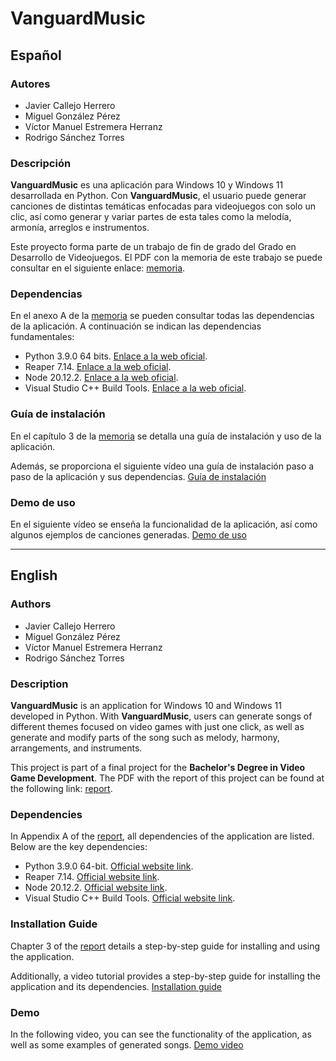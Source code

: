 # VanguardMusic

## Español

### Autores
- Javier Callejo Herrero
- Miguel González Pérez
- Víctor Manuel Estremera Herranz
- Rodrigo Sánchez Torres

### Descripción
**VanguardMusic** es una aplicación para Windows 10 y Windows 11 desarrollada en Python. Con **VanguardMusic**, el usuario puede generar canciones de distintas temáticas enfocadas para videojuegos con solo un clic, así como generar y variar partes de esta tales como la melodía, armonía, arreglos e instrumentos.

Este proyecto forma parte de un trabajo de fin de grado del Grado en Desarrollo de Videojuegos. El PDF con la memoria de este trabajo se puede consultar en el siguiente enlace: [memoria](Memoria/Memoria_AsistenteMusicalConIA.pdf).

### Dependencias
En el anexo A de la [memoria](Memoria/Memoria_AsistenteMusicalConIA.pdf) se pueden consultar todas las dependencias de la aplicación. A continuación se indican las dependencias fundamentales:

- Python 3.9.0 64 bits. [Enlace a la web oficial](https://www.python.org/downloads/release/python-390/).
- Reaper 7.14. [Enlace a la web oficial](https://www.reaper.fm/download.php).
- Node 20.12.2. [Enlace a la web oficial](https://nodejs.org/en/download/package-manager).
- Visual Studio C++ Build Tools. [Enlace a la web oficial](https://visualstudio.microsoft.com/es/downloads/?q=build+tools).

### Guía de instalación
En el capítulo 3 de la [memoria](Memoria/Memoria_AsistenteMusicalConIA.pdf) se detalla una guía de instalación y uso de la aplicación.

Además, se proporciona el siguiente vídeo una guía de instalación paso a paso de la aplicación y sus dependencias.
[Guía de instalación](https://youtu.be/tv8yDcuK-hg?si=oBpJtSU8F1BBEYMx)

### Demo de uso
En el siguiente vídeo se enseña la funcionalidad de la aplicación, así como algunos ejemplos de canciones generadas.
[Demo de uso](https://youtu.be/7NNvXebn5eg?si=j-PoTV20lgASqliq)

---

## English

### Authors
- Javier Callejo Herrero
- Miguel González Pérez
- Víctor Manuel Estremera Herranz
- Rodrigo Sánchez Torres

### Description
**VanguardMusic** is an application for Windows 10 and Windows 11 developed in Python. With **VanguardMusic**, users can generate songs of different themes focused on video games with just one click, as well as generate and modify parts of the song such as melody, harmony, arrangements, and instruments.

This project is part of a final project for the **Bachelor's Degree in Video Game Development**. The PDF with the report of this project can be found at the following link: [report](Memoria/Memoria_AsistenteMusicalConIA.pdf).

### Dependencies
In Appendix A of the [report](Memoria/Memoria_AsistenteMusicalConIA.pdf), all dependencies of the application are listed. Below are the key dependencies:

- Python 3.9.0 64-bit. [Official website link](https://www.python.org/downloads/release/python-390/).
- Reaper 7.14. [Official website link](https://www.reaper.fm/download.php).
- Node 20.12.2. [Official website link](https://nodejs.org/en/download/package-manager).
- Visual Studio C++ Build Tools. [Official website link](https://visualstudio.microsoft.com/downloads/?q=build+tools).

### Installation Guide
Chapter 3 of the [report](Memoria/Memoria_AsistenteMusicalConIA.pdf) details a step-by-step guide for installing and using the application.

Additionally, a video tutorial provides a step-by-step guide for installing the application and its dependencies.
[Installation guide](https://youtu.be/tv8yDcuK-hg?si=oBpJtSU8F1BBEYMx)

### Demo
In the following video, you can see the functionality of the application, as well as some examples of generated songs.
[Demo video](https://youtu.be/7NNvXebn5eg?si=j-PoTV20lgASqliq)
